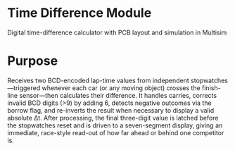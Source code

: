 # Time Difference Module
Digital time-difference calculator with PCB layout and simulation in Multisim 

# Purpose

Receives two BCD-encoded lap-time values from independent stopwatches—triggered whenever each car (or any moving object) crosses the finish-line sensor—then calculates their difference. It handles carries, corrects invalid BCD digits (>9) by adding 6, detects negative outcomes via the borrow flag, and re-inverts the result when necessary to display a valid absolute Δt. After processing, the final three-digit value is latched before the stopwatches reset and is driven to a seven-segment display, giving an immediate, race-style read-out of how far ahead or behind one competitor is.
